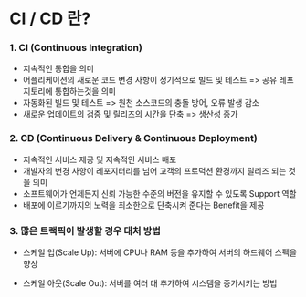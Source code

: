 # CI / CD 란?

### 1. CI (Continuous Integration)

- 지속적인 통합을 의미
- 어플리케이션의 새로운 코드 변경 사항이 정기적으로 빌드 및 테스트 => 공유 레포지토리에 통합하는것을 의미
- 자동화된 빌드 및 테스트 => 원천 소스코드의 충돌 방어, 오류 발생 감소
- 새로운 업데이트의 검증 및 릴리즈의 시간을 단축 => 생산성 증가

### 2. CD (Continuous Delivery & Continuous Deployment)

- 지속적인 서비스 제공 및 지속적인 서비스 배포
- 개발자의 변경 사항이 레포지터리를 넘어 고객의 프로덕션 환경까지 릴리즈 되는 것을 의미
- 소프트웨어가 언제든지 신뢰 가능한 수준의 버전을 유지할 수 있도록 Support 역할
- 배포에 이르기까지의 노력을 최소한으로 단축시켜 준다는 Benefit을 제공



### 3. 많은 트랙픽이 발생할 경우 대처 방법

- 스케일 업(Scale Up): 서버에 CPU나 RAM 등을 추가하여 서버의 하드웨어 스펙을 향상

- 스케일 아웃(Scale Out): 서버를 여러 대 추가하여 시스템을 증가시키는 방법

